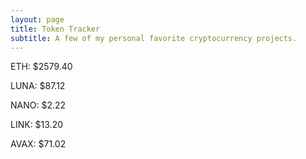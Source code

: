```yaml
---
layout: page
title: Token Tracker
subtitle: A few of my personal favorite cryptocurrency projects.
---
```


<!--BEGINCRYPTOINPUT-->
ETH: $2579.40

LUNA: $87.12

NANO: $2.22

LINK: $13.20

AVAX: $71.02

<!--ENDCRYPTOINPUT-->
